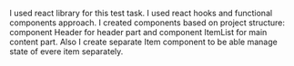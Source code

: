 I used react library for this test task. I used react hooks and functional components approach. I created components based on project structure: component Header for header part and component ItemList for main content part. Also I create separate Item component to be able manage state of evere item separately.
